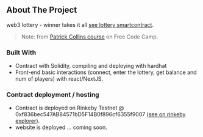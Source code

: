 <!-- ABOUT THE PROJECT -->
## About The Project

web3 lottery - winner takes it all [see lottery smartcontract](https://github.com/khadni/hardhat-smartcontract-lottery).

> Note: from [Patrick Collins course](https://github.com/smartcontractkit/full-blockchain-solidity-course-js) on Free Code Camp.



### Built With

- Contract with Solidity, compiling and deploying with hardhat
- Front-end basic interactions (connect, enter the lottery, get balance and num of players) with react/NextJS.

### Contract deployment / hosting

- Contract is deployed on Rinkeby Testnet @ 0xf836bec547AB84571bD5F14B0f896cf6355f9007 ([see on rinkeby explorer](https://rinkeby.etherscan.io/address/0xf836bec547AB84571bD5F14B0f896cf6355f9007)).
- website is deployed ... coming soon.
